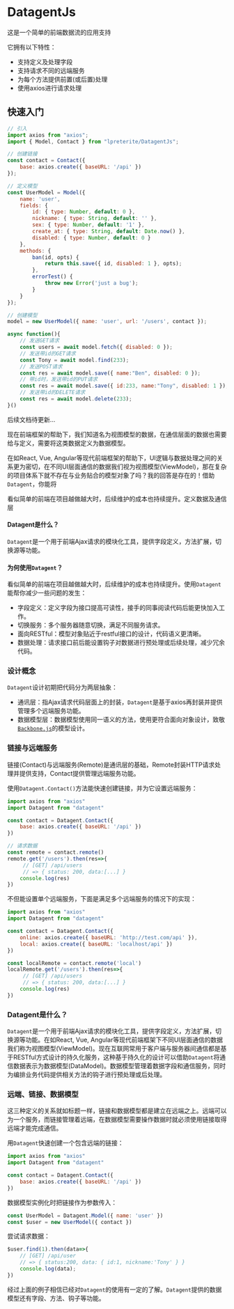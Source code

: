 # DatagentJs

这是一个简单的前端数据流的应用支持

它拥有以下特性：

- 支持定义及处理字段
- 支持请求不同的远端服务
- 为每个方法提供前置(或后置)处理
- 使用axios进行请求处理

## 快速入门

```js
// 引入
import axios from "axios";
import { Model, Contact } from "lpreterite/DatagentJs";

// 创建链接
const contact = Contact({
    base: axios.create({ baseURL: '/api' })
});

// 定义模型
const UserModel = Model({
    name: 'user',
    fields: {
        id: { type: Number, default: 0 },
        nickname: { type: String, default: '' },
        sex: { type: Number, default: '1' },
        create_at: { type: String, default: Date.now() },
        disabled: { type: Number, default: 0 }
    },
    methods: {
        ban(id, opts) {
            return this.save({ id, disabled: 1 }, opts);
        },
        errorTest() {
            throw new Error('just a bug');
        }
    }
});

// 创建模型
model = new UserModel({ name: 'user', url: '/users', contact });

async function(){
    // 发送GET请求
    const users = await model.fetch({ disabled: 0 });
    // 发送带id的GET请求
    const Tony = await model.find(233);
    // 发送POST请求
    const res = await model.save({ name:"Ben", disabled: 0 });
    // 带id时，发送带id的PUT请求
    const res = await model.save({ id:233, name:"Tony", disabled: 1 });
    // 发送带id的DELETE请求
    const res = await model.delete(233);
}()
```

后续文档待更新...

现在前端框架的帮助下，我们知道名为视图模型的数据，在通信层面的数据也需要给与定义，需要将这类数据定义为数据模型。

在如React, Vue, Angular等现代前端框架的帮助下，UI逻辑与数据处理之间的关系更为密切，在不同UI层面通信的数据我们视为视图模型(ViewModel)，那在复杂的项目体系下就不存在与业务贴合的模型对象了吗？我的回答是存在的！借助`Datagent`，你能将

看似简单的前端在项目越做越大时，后续维护的成本也持续提升。定义数据及通信层



#### Datagent是什么？

`Datagent`是一个用于前端Ajax请求的模块化工具，提供字段定义，方法扩展，切换源等功能。

#### 为何使用`Datagent`？

看似简单的前端在项目越做越大时，后续维护的成本也持续提升。使用`Datagent`能帮你减少一些问题的发生：

- 字段定义：定义字段为接口提高可读性，接手的同事阅读代码后能更快加入工作。
- 切换服务：多个服务器随意切换，满足不同服务请求。
- 面向RESTful：模型对象贴近于restful接口的设计，代码语义更清晰。
- 数据处理：请求接口前后能设置钩子对数据进行预处理或后续处理，减少冗余代码。

### 设计概念

`Datagent`设计初期把代码分为两层抽象：

- 通讯层：指Ajax请求代码层面上的封装，`Datagent`是基于axios再封装并提供管理多个远端服务功能。
- 数据模型层：数据模型使用同一语义的方法，使用更符合面向对象设计，致敬[`Backbone.js`](http://backbonejs.org/)的模型设计。

### 链接与远端服务

链接(Contact)与远端服务(Remote)是通讯层的基础，Remote封装HTTP请求处理并提供支持，Contact提供管理远端服务功能。

使用`Datagent.Contact()`方法能快速创建链接，并为它设置远端服务：

```js
import axios from "axios"
import Datagent from "datagent"

const contact = Datagent.Contact({
    base: axios.create({ baseURL: '/api' })
})

// 请求数据
const remote = contact.remote()
remote.get('/users').then(res=>{
     // [GET] /api/users
     // => { status: 200, data:[...] }
    console.log(res)
})
```

不但能设置单个远端服务，下面是满足多个远端服务的情况下的实现：

```js
import axios from "axios"
import Datagent from "datagent"

const contact = Datagent.Contact({
    online: axios.create({ baseURL: 'http://test.com/api' }),
    local: axios.create({ baseURL: 'localhost/api' })
})

const localRemote = contact.remote('local')
localRemote.get('/users').then(res=>{
     // [GET] /api/users
     // => { status: 200, data:[...] }
    console.log(res)
})
```




### Datagent是什么？

`Datagent`是一个用于前端Ajax请求的模块化工具，提供字段定义，方法扩展，切换源等功能。在如React, Vue, Angular等现代前端框架下不同UI层面通信的数据我们称为视图模型(ViewModel)。现在互联网常用于客户端与服务器间通信都是基于RESTful方式设计的持久化服务，这种基于持久化的设计可以借助`Datagent`将通信数据表示为数据模型(DataModel)。数据模型管理着数据字段和通信服务，同时为编排业务代码提供相关方法的钩子进行预处理或后处理。

### 远端、链接、数据模型

这三种定义的关系就如标题一样，链接和数据模型都是建立在远端之上。远端可以为一个服务，而链接管理着远端，在数据模型需要操作数据时就必须使用链接取得远端才能完成通信。

用`Datagent`快速创建一个包含远端的链接：

```js
import axios from "axios"
import Datagent from "datagent"

const contact = Datagent.Contact({
    base: axios.create({ baseURL: '/api' })
})
```

数据模型实例化时把链接作为参数传入：

```js
const UserModel = Datagent.Model({ name: 'user' })
const $user = new UserModel({ contact })
```

尝试请求数据：

```js
$user.find(1).then(data=>{
    // [GET] /api/user
    // => { status:200, data: { id:1, nickname:'Tony' } }
    console.log(data);
})
```

经过上面的例子相信已经对`Datagent`的使用有一定的了解。`Datagent`提供的数据模型还有字段、方法、钩子等功能。